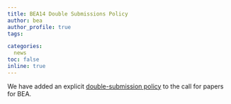```yaml
---
title: BEA14 Double Submissions Policy
author: bea
author_profile: true
tags:

categories:
  news
toc: false
inline: true
---
```


We have added an explicit [double-submission policy](/bea/14#double-submission-policy) to the call for papers for BEA.
